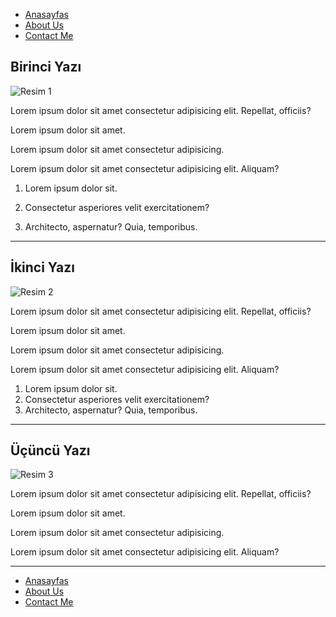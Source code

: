 * [Anasayfas](index.html)
* [About Us](about-us.html)
* [Contact Me](contact.html)

## Birinci Yazı

![Resim 1](https://picsum.photos/id/237/600/300)

Lorem ipsum dolor sit amet consectetur adipisicing elit. 
Repellat, officiis?

Lorem ipsum dolor sit amet.

Lorem ipsum dolor sit amet consectetur adipisicing.

Lorem ipsum dolor sit amet consectetur adipisicing elit. Aliquam? 


1.  Lorem ipsum dolor sit.

2. Consectetur asperiores velit exercitationem?
3. Architecto, aspernatur? Quia, temporibus.

------------------------------------------------------------------------------

## İkinci Yazı

![Resim 2](https://picsum.photos/id/27/600/300)

Lorem ipsum dolor sit amet consectetur adipisicing elit. Repellat, officiis?

Lorem ipsum dolor sit amet.

Lorem ipsum dolor sit amet consectetur adipisicing.

Lorem ipsum dolor sit amet consectetur adipisicing elit. Aliquam?

1. Lorem ipsum dolor sit.
2. Consectetur asperiores velit exercitationem?
3. Architecto, aspernatur? Quia, temporibus.

------------------------------------------------------------------------------

## Üçüncü Yazı

![Resim 3](https://picsum.photos/id/217/600/300)

Lorem ipsum dolor sit amet consectetur adipisicing elit. Repellat, officiis?

Lorem ipsum dolor sit amet.

Lorem ipsum dolor sit amet consectetur adipisicing.

Lorem ipsum dolor sit amet consectetur adipisicing elit. Aliquam?

------------------------------------------------------------------------------

* [Anasayfas](index.html)
* [About Us](about-us.html)
* [Contact Me](contact.html)